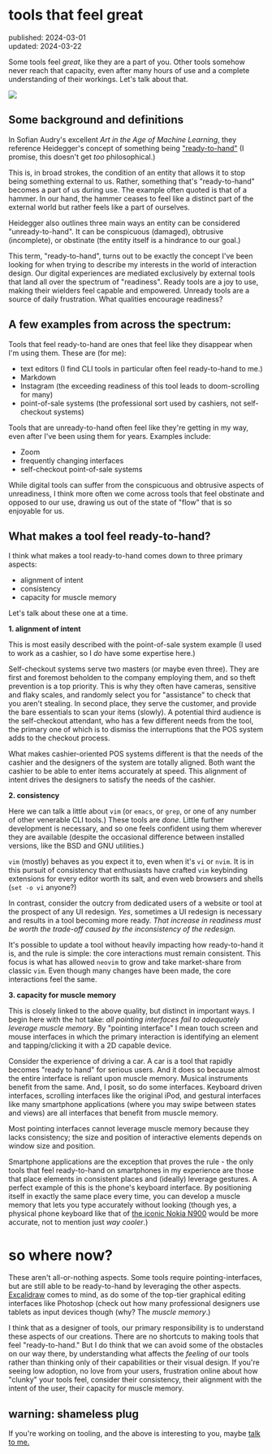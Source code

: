 # tools that feel great
<div class=published-slug>published: 2024-03-01<br>updated: 2024-03-22</div>

Some tools feel *great*, like they are a part of you. Other tools somehow never reach that capacity, even after many hours of use and a complete understanding of their workings. Let's talk about that.

![](/assets/photos/blogposts/tools-that-feel-great.png)

## Some background and definitions

In Sofian Audry's excellent *Art in the Age of Machine Learning*, they reference Heidegger's concept of something being ["ready-to-hand"](https://en.wikipedia.org/wiki/Heideggerian_terminology#Ready-to-hand) (I promise, this doesn't get *too* philosophical.)

This is, in broad strokes, the condition of an entity that allows it to stop being something external to us. Rather, something that's "ready-to-hand" becomes a part of us during use. The example often quoted is that of a hammer. In our hand, the hammer ceases to feel like a distinct part of the external world but rather feels like a part of ourselves.

Heidegger also outlines three main ways an entity can be considered "unready-to-hand". It can be conspicuous (damaged), obtrusive (incomplete), or obstinate (the entity itself is a hindrance to our goal.)

This term, "ready-to-hand", turns out to be exactly the concept I've been looking for when trying to describe my interests in the world of interaction design. Our digital experiences are mediated exclusively by external tools that land all over the spectrum of "readiness". Ready tools are a joy to use, making their wielders feel capable and empowered. Unready tools are a source of daily frustration. What qualities encourage readiness?

## A few examples from across the spectrum:

Tools that feel ready-to-hand are ones that feel like they disappear when I'm using them. These are (for me):

- text editors (I find CLI tools in particular often feel ready-to-hand to me.)
- Markdown
- Instagram (the exceeding readiness of this tool leads to doom-scrolling for many)
- point-of-sale systems (the professional sort used by cashiers, not self-checkout systems)

Tools that are unready-to-hand often feel like they're getting in my way, even after I've been using them for years. Examples include:

- Zoom
- frequently changing interfaces 
- self-checkout point-of-sale systems

While digital tools can suffer from the conspicuous and obtrusive aspects of unreadiness, I think more often we come across tools that feel obstinate and opposed to our use, drawing us out of the state of "flow" that is so enjoyable for us.

## What makes a tool feel ready-to-hand?

I think what makes a tool ready-to-hand comes down to three primary aspects:

- alignment of intent
- consistency
- capacity for muscle memory

Let's talk about these one at a time.

**1. alignment of intent**

This is most easily described with the point-of-sale system example (I used to work as a cashier, so I *do* have some expertise here.)

Self-checkout systems serve two masters (or maybe even three). They are first and foremost beholden to the company employing them, and so theft prevention is a top priority. This is why they often have cameras, sensitive and flaky scales, and randomly select you for "assistance" to check that you aren't stealing. In second place, they serve the customer, and provide the bare essentials to scan your items (slowly). A potential third audience is the self-checkout attendant, who has a few different needs from the tool, the primary one of which is to dismiss the interruptions that the POS system adds to the checkout process.

What makes cashier-oriented POS systems different is that the needs of the cashier and the designers of the system are totally aligned. Both want the cashier to be able to enter items accurately at speed. This alignment of intent drives the designers to satisfy the needs of the cashier.

**2. consistency**

Here we can talk a little about `vim` (or `emacs`, or `grep`, or one of any number of other venerable CLI tools.) These tools are *done*. Little further development is necessary, and so one feels confident using them wherever they are available (despite the occasional difference between installed versions, like the BSD and GNU utilities.)

`vim` (mostly) behaves as you expect it to, even when it's `vi` or `nvim`. It is in this pursuit of consistency that enthusiasts have crafted `vim` keybinding extensions for every editor worth its salt, and even web browsers and shells (`set -o vi` anyone?)

In contrast, consider the outcry from dedicated users of a website or tool at the prospect of any UI redesign. *Yes*, sometimes a UI redesign is necessary and results in a tool becoming more ready. *That increase in readiness must be worth the trade-off caused by the inconsistency of the redesign.*

It's possible to update a tool without heavily impacting how ready-to-hand it is, and the rule is simple: the core interactions must remain consistent. This focus is what has allowed `neovim` to grow and take market-share from classic `vim`. Even though many changes have been made, the core interactions feel the same.

**3. capacity for muscle memory**

This is closely linked to the above quality, but distinct in important ways. I begin here with the hot take: *all pointing interfaces fail to adequately leverage muscle memory*. By "pointing interface" I mean touch screen and mouse interfaces in which the primary interaction is identifying an element and tapping/clicking it with a 2D capable device.

Consider the experience of driving a car. A car is a tool that rapidly becomes "ready to hand" for serious users. And it does so because almost the entire interface is reliant upon muscle memory. Musical instruments benefit from the same. And, I posit, so do some interfaces. Keyboard driven interfaces, scrolling interfaces like the original iPod, and gestural interfaces like many smartphone applications (where you may swipe between states and views) are all interfaces that benefit from muscle memory.

Most pointing interfaces cannot leverage muscle memory because they lacks consistency; the size and position of interactive elements depends on window size and position. 

Smartphone applications are the exception that proves the rule - the only tools that feel ready-to-hand on smartphones in my experience are those that place elements in consistent places and (ideally) leverage gestures. A perfect example of this is the phone's keyboard interface. By positioning itself in exactly the same place every time, you can develop a muscle memory that lets you type accurately without looking (though yes, a physical phone keyboard like that of [the iconic Nokia N900](https://en.wikipedia.org/wiki/Nokia_N900) would be more accurate, not to mention just *way cooler*.)

# so where now?

These aren't all-or-nothing aspects. Some tools require pointing-interfaces, but are still able to be ready-to-hand by leveraging the other aspects. [Excalidraw](https://excalidraw.com) comes to mind, as do some of the top-tier graphical editing interfaces like Photoshop (check out how many professional designers use tablets as input devices though (why? The *muscle memory*.)

I think that as a designer of tools, our primary responsibility is to understand these aspects of our creations. There are no shortcuts to making tools that feel "ready-to-hand." But I do think that we can avoid some of the obstacles on our way there, by understanding what affects the *feeling* of our tools rather than thinking only of their capabilities or their visual design. If you're seeing low adoption, no love from your users, frustration online about how "clunky" your tools feel, consider their consistency, their alignment with the intent of the user, their capacity for muscle memory.


## warning: shameless plug

If you're working on tooling, and the above is interesting to you, maybe [talk to me.](/pages/hire.html)
